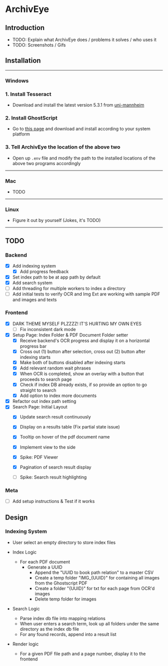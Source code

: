 # ArchivEye

## Introduction

- TODO: Explain what ArchivEye does / problems it solves / who uses it
- TODO: Screenshots / Gifs

## Installation

---

### Windows

### 1. Install Tesseract

- Download and install the latest version 5.3.1 from [uni-mannheim](https://digi.bib.uni-mannheim.de/tesseract/tesseract-ocr-w64-setup-5.3.1.20230401.exe)

### 2. Install GhostScript

- Go to [this page](https://github.com/ArtifexSoftware/ghostpdl-downloads/releases) and download and install according to your system platform

### 3. Tell ArchivEye the location of the above two

- Open up `.env` file and modify the path to the installed locations of the above two programs accordingly

---

### Mac

- TODO

---

### Linux

- Figure it out by yourself (Jokes, it's TODO)

---

## TODO

### Backend

- [x] Add indexing system
  - [x] Add progress feedback
- [x] Set index path to be at app path by default
- [x] Add search system
- [ ] Add threading for multiple workers to index a directory
- [ ] Add initial tests to verify OCR and Img Ext are working with sample PDF and images and texts

### Frontend

- [x] DARK THEME MYSELF PLZZZZ! IT'S HURTING MY OWN EYES
  - [ ] Fix inconsistent dark mode
- [x] Setup Page: Index Folder & PDF Document Folder setter
  - [x] Receive backend's OCR progress and display it on a horizontal progress bar
  - [x] Cross out (1) button after selection, cross out (2) button after indexing starts
  - [x] Make both of buttons disabled after indexing starts
  - [x] Add relevant random wait phrases
  - [x] When OCR is completed, show an overlay with a button that proceeds to search page
  - [x] Check if index DB already exists, if so provide an option to go straight to search
  - [x] Add option to index more documents
- [x] Refactor out index path setting
- [x] Search Page: Initial Layout
  - [x] Update search result continuously
  - [x] Display on a results table (Fix partial state issue)
  - [x] Tooltip on hover of the pdf document name
  - [x] Implement view to the side
  - [x] Spike: PDF Viewer
  - [x] Pagination of search result display
  - [ ] Spike: Search result highlighting


### Meta

- [ ] Add setup instructions & Test if it works

## Design

### Indexing System

- User select an empty directory to store index files
- Index Logic
  - For each PDF document
    - Generate a UUID
      - Append the "UUID to book path relation" to a master CSV
      - Create a temp folder "IMG_{UUID}" for containing all images from the Ghostscript PDF
      - Create a folder "{UUID}" for txt for each page from OCR'd images
      - Delete temp folder for images

- Search Logic
  - Parse index db file into mapping relations
  - When user enters a search term, look up all folders under the same directory as the index db file
  - For any found records, append into a result list

- Render logic
  - For a given PDF file path and a page number, display it to the frontend